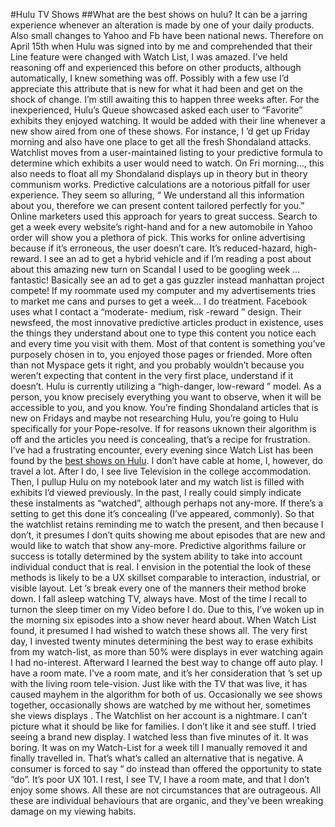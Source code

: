 #Hulu TV Shows
##What are the best shows on hulu?
It can be a jarring experience whenever an alteration is made by one of your daily products. Also small changes to Yahoo and Fb have been national news. Therefore on April 15th when Hulu was signed into by me and comprehended that their Line feature were changed with Watch List, I was amazed.
I’ve held reasoning off and experienced this before on other products, although automatically, I knew something was off. Possibly with a few use I’d appreciate this attribute that is new for what it had been and get on the shock of change. I’m still awaiting this to happen three weeks after.
For the inexperienced, Hulu’s Queue showcased asked each user to “Favorite” exhibits they enjoyed watching. It would be added with their line whenever a new show aired from one of these shows. For instance, I ’d get up Friday morning and also have one place to get all the fresh Shondaland attacks.
Watchlist moves from a user-maintained listing to your predictive formula to determine which exhibits a user would need to watch. On Fri morning…, this also needs to float all my Shondaland displays up in theory but in theory communism works.
Predictive calculations are a notorious pitfall for user experience. They seem so alluring, “ We understand all this information about you, therefore we can present content tailored perfectly for you.” Online marketers used this approach for years to great success. Search to get a week every website’s right-hand and for a new automobile in Yahoo order will show you a plethora of pick.
This works for online advertising because if it’s erroneous, the user doesn’t care. It’s reduced-hazard, high-reward. I see an ad to get a hybrid vehicle and if I’m reading a post about about this amazing new turn on Scandal I used to be googling week … fantastic! Basically see an ad to get a gas guzzler instead manhattan project compete! If my roommate used my computer and my advertisements tries to market me cans and purses to get a week… I do treatment.
Facebook uses what I contact a “moderate- medium, risk -reward ” design. Their newsfeed, the most innovative predictive articles product in existence, uses the things they understand about one to type this content you notice each and every time you visit with them. Most of that content is something you’ve purposely chosen in to, you enjoyed those pages or friended. More often than not Myspace gets it right, and you probably wouldn’t because you weren’t expecting that content in the very first place, understand if it doesn’t.
Hulu is currently utilizing a “high-danger, low-reward ” model. As a person, you know precisely everything you want to observe, when it will be accessible to you, and you know. You’re finding Shondaland articles that is new on Fridays and maybe not researching Hulu, you’re going to Hulu specifically for your Pope-resolve. If for reasons uknown their algorithm is off and the articles you need is concealing, that’s a recipe for frustration.
I’ve had a frustrating encounter, every evening since Watch List has been found by the [best shows on Hulu](https://www.diffur.com/best-shows-on-hulu).
I don’t have cable at home, I, however, do travel a lot. After I do, I see live Television in the college accommodation. Then, I pullup Hulu on my notebook later and my watch list is filled with exhibits I’d viewed previously. In the past, I really could simply indicate these instalments as “watched”, although perhaps not any-more. If there’s a setting to get this done it’s concealing (I’ve appeared, commonly). So that the watchlist retains reminding me to watch the present, and then because I don’t, it presumes I don’t quits showing me about episodes that are new and would like to watch that show any-more.
Predictive algorithms failure or success is totally determined by the system ability to take into account individual conduct that is real. I envision in the potential the look of these methods is likely to be a UX skillset comparable to interaction, industrial, or visible layout. Let ’s break every one of the manners their method broke down.
I fall asleep watching TV, always have. Most of the time I recall to turnon the sleep timer on my Video before I do. Due to this, I’ve woken up in the morning six episodes into a show never heard about. When Watch List found, it presumed I had wished to watch these shows all. The very first day, I invested twenty minutes determining the best way to erase exhibits from my watch-list, as more than 50% were displays in ever watching again I had no-interest. Afterward I learned the best way to change off auto play.
I have a room mate.
I've a room mate, and it’s her consideration that ’s set up with the living room tele-vision. Just like with the TV that was live, it has caused mayhem in the algorithm for both of us. Occasionally we see shows together, occasionally shows are watched by me without her, sometimes she views displays . The Watchlist on her account is a nightmare. I can’t picture what it should be like for families.
I don’t like it and see stuff.
I tried seeing a brand new display. I watched less than five minutes of it. It was boring. It was on my Watch-List for a week till I manually removed it and finally travelled in. That’s what’s called an alternative that is negative. A consumer is forced to say “ do instead than offered the opportunity to state “do”. It’s poor UX 101.
I rest, I see TV, I have a room mate, and that I don’t enjoy some shows. All these are not circumstances that are outrageous. All these are individual behaviours that are organic, and they've been wreaking damage on my viewing habits.
